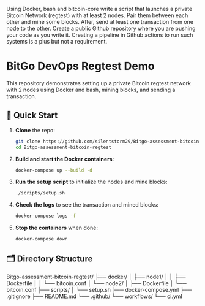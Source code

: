 Using Docker, bash and bitcoin-core write a script that launches a private Bitcoin Network (regtest) with at least 2 nodes. Pair them between each other and mine some blocks. After, send at least one transaction from one node to the other.
Create a public Github repository where you are pushing your code as you write it. Creating a pipeline in Github actions to run such systems is a plus but not a requirement.



# BitGo DevOps Regtest Demo

This repository demonstrates setting up a private Bitcoin regtest network with 2 nodes using Docker and bash, mining blocks, and sending a transaction.

## 🚀 Quick Start

1. **Clone** the repo:
   ```bash
   git clone https://github.com/silentstorm29/Bitgo-assessment-bitcoin-regtest.git
   cd Bitgo-assessment-bitcoin-regtest


2. **Build and start the Docker containers**:
   ```bash
   docker-compose up --build -d
   ```

3. **Run the setup script** to initialize the nodes and mine blocks:
   ```bash
   ./scripts/setup.sh
   ```

4. **Check the logs** to see the transaction and mined blocks:
   ```bash
   docker-compose logs -f
   ```
5. **Stop the containers** when done:
   ```bash
   docker-compose down
   ```  
## 🗂️ Directory Structure

Bitgo-assessment-bitcoin-regtest/
├── docker/
│   ├── node1/
│   │   ├── Dockerfile
│   │   └── bitcoin.conf
│   └── node2/
│       ├── Dockerfile
│       └── bitcoin.conf
├── scripts/
│   └── setup.sh
├── docker-compose.yml
├── .gitignore
├── README.md
└── .github/
    └── workflows/
        └── ci.yml 